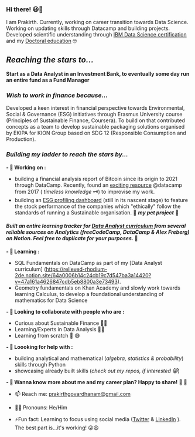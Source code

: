 ### Hi there! 😃👋
I am Prakirth. Currently, working on career transition towards Data Science. Working on updating skills through Datacamp and building projects. Developed scientific understanding through [IBM Data Science certification](https://www.credly.com/users/narayana-prakirth-govardhanam) and my [Doctoral education](https://www.researchgate.net/profile/Prakirth-Govardhanam) 🤓


## _Reaching the stars to..._
**Start as a Data Analyst in an Investment Bank, to eventually some day run an entire fund as a Fund Manager**

### _Wish to work in finance because..._
Developed a keen interest in financial perspective towards Environmental, Social & Governance (ESG) initiatives through Erasmus University course (Principles of Sustainable Finance, Coursera). To build on that contributed concepts as a team to develop sustainable packaging solutions organised by EKIPA for KION Group based on SDG 12 (Responsible Consumption and Production).


### _Building my ladder to reach the stars by..._
**- 🔭 Working on :**
  -  building a financial analysis report of Bitcoin since its origin to 2021 through DataCamp. Recently, found an [exciting resource](https://github.com/datacamp/datacamp-community-tutorials/blob/bd317ee6281f371b0a4a4bf5ccd42ac91566da56/Python%20Finance%20Tutorial%20For%20Beginners/Python%20For%20Finance%20Beginners%20Tutorial.ipynb) @datacamp from 2017 ( _timeless knowledge_ 🗝️) to improvise my work. 
  -  building an [ESG profiling dashboard](https://github.com/prak112/esg-profile.git) (still in its nascent stage) to feature the stock performance of the companies which "ethically" follow the standards of running a Sustainable organisation. 💝 **_my pet project_** 💓

#### _Built an entire learning tracker for [Data Analyst curriculum](https://relieved-rhodium-2de.notion.site/64a0006b14c24cb19c7d547ba3a14420?v=47a161a4626847cdb5eb8800a3e73493) from several reliable sources on Analytics (freeCodeCamp, DataCamp & Alex Freberg) on Notion. Feel free to duplicate for your purposes._ 🌠

**- 🌱 Learning :**
  -  SQL Fundamentals on DataCamp as part of my [Data Analyst curriculum] (https://relieved-rhodium-2de.notion.site/64a0006b14c24cb19c7d547ba3a14420?v=47a161a4626847cdb5eb8800a3e73493).
  -  Geometry fundamentals on Khan Academy and slowly work towards learning Calculus, to develop a foundational understanding of mathematics for Data Science

**- 👯 Looking to collaborate with people who are :**
  -  Curious about Sustainable Finance 🌲💸
  -  Learning/Experts in Data Analysis 🧑‍💻 
  -  Learning from scratch 🧮 😅

**- 🤔 Loooking for help with :**
  -  building analytical and mathematical (_algebra, statistics & probability_) skills through Python
  -  showcasing already built skills (_check out my repos, if interested 😸_)

**- 💬 Wanna know more about me and my career plan? Happy to share!** 🍰 🤝
- 📫 Reach me: prakirthgovardhanam@gmail.com
- 🏳️‍🌈 Pronouns: He/Him

- ⚡Fun fact: Learning to focus using social media ([Twitter](@prakgov) & [LinkedIn](https://www.linkedin.com/in/prakirth-govardhanam-3a185156) ). The best part is...it's working! 😜😆
